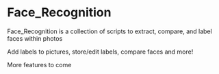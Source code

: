 # Face_Recognition

Face_Recognition is a collection of scripts to extract, compare, and label faces within photos

Add labels to pictures, store/edit labels, compare faces and more!

More features to come
